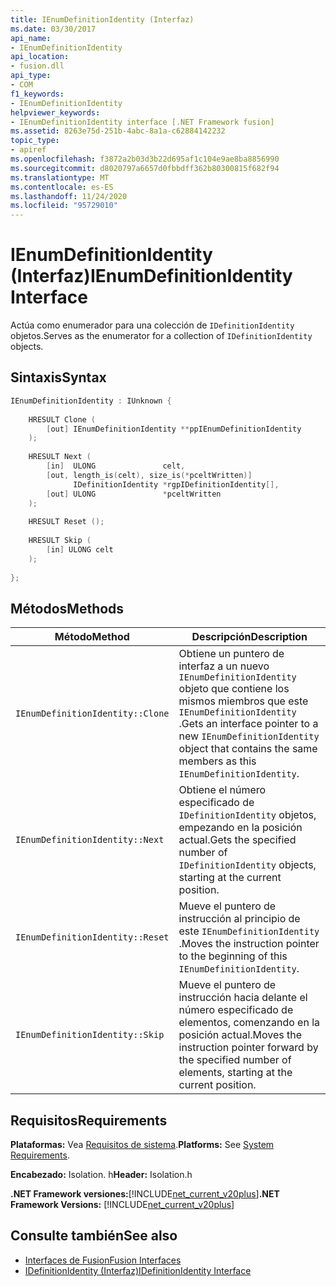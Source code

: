 ```yaml
---
title: IEnumDefinitionIdentity (Interfaz)
ms.date: 03/30/2017
api_name:
- IEnumDefinitionIdentity
api_location:
- fusion.dll
api_type:
- COM
f1_keywords:
- IEnumDefinitionIdentity
helpviewer_keywords:
- IEnumDefinitionIdentity interface [.NET Framework fusion]
ms.assetid: 8263e75d-251b-4abc-8a1a-c62884142232
topic_type:
- apiref
ms.openlocfilehash: f3872a2b03d3b22d695af1c104e9ae8ba8856990
ms.sourcegitcommit: d8020797a6657d0fbbdff362b80300815f682f94
ms.translationtype: MT
ms.contentlocale: es-ES
ms.lasthandoff: 11/24/2020
ms.locfileid: "95729010"
---
```

# <a name="ienumdefinitionidentity-interface"></a><span data-ttu-id="097dd-102">IEnumDefinitionIdentity (Interfaz)</span><span class="sxs-lookup"><span data-stu-id="097dd-102">IEnumDefinitionIdentity Interface</span></span>

<span data-ttu-id="097dd-103">Actúa como enumerador para una colección de `IDefinitionIdentity` objetos.</span><span class="sxs-lookup"><span data-stu-id="097dd-103">Serves as the enumerator for a collection of `IDefinitionIdentity` objects.</span></span>  
  
## <a name="syntax"></a><span data-ttu-id="097dd-104">Sintaxis</span><span class="sxs-lookup"><span data-stu-id="097dd-104">Syntax</span></span>  
  
```cpp  
IEnumDefinitionIdentity : IUnknown {  
  
    HRESULT Clone (  
        [out] IEnumDefinitionIdentity **ppIEnumDefinitionIdentity  
    );  
  
    HRESULT Next (  
        [in]  ULONG               celt,  
        [out, length_is(celt), size_is(*pceltWritten)]  
              IDefinitionIdentity *rgpIDefinitionIdentity[],  
        [out] ULONG               *pceltWritten  
    );  
  
    HRESULT Reset ();  
  
    HRESULT Skip (  
        [in] ULONG celt  
    );  
  
};  
```  
  
## <a name="methods"></a><span data-ttu-id="097dd-105">Métodos</span><span class="sxs-lookup"><span data-stu-id="097dd-105">Methods</span></span>  
  
|<span data-ttu-id="097dd-106">Método</span><span class="sxs-lookup"><span data-stu-id="097dd-106">Method</span></span>|<span data-ttu-id="097dd-107">Descripción</span><span class="sxs-lookup"><span data-stu-id="097dd-107">Description</span></span>|  
|------------|-----------------|  
|`IEnumDefinitionIdentity::Clone`|<span data-ttu-id="097dd-108">Obtiene un puntero de interfaz a un nuevo `IEnumDefinitionIdentity` objeto que contiene los mismos miembros que este `IEnumDefinitionIdentity` .</span><span class="sxs-lookup"><span data-stu-id="097dd-108">Gets an interface pointer to a new `IEnumDefinitionIdentity` object that contains the same members as this `IEnumDefinitionIdentity`.</span></span>|  
|`IEnumDefinitionIdentity::Next`|<span data-ttu-id="097dd-109">Obtiene el número especificado de `IDefinitionIdentity` objetos, empezando en la posición actual.</span><span class="sxs-lookup"><span data-stu-id="097dd-109">Gets the specified number of `IDefinitionIdentity` objects, starting at the current position.</span></span>|  
|`IEnumDefinitionIdentity::Reset`|<span data-ttu-id="097dd-110">Mueve el puntero de instrucción al principio de este `IEnumDefinitionIdentity` .</span><span class="sxs-lookup"><span data-stu-id="097dd-110">Moves the instruction pointer to the beginning of this `IEnumDefinitionIdentity`.</span></span>|  
|`IEnumDefinitionIdentity::Skip`|<span data-ttu-id="097dd-111">Mueve el puntero de instrucción hacia delante el número especificado de elementos, comenzando en la posición actual.</span><span class="sxs-lookup"><span data-stu-id="097dd-111">Moves the instruction pointer forward by the specified number of elements, starting at the current position.</span></span>|  
  
## <a name="requirements"></a><span data-ttu-id="097dd-112">Requisitos</span><span class="sxs-lookup"><span data-stu-id="097dd-112">Requirements</span></span>  

 <span data-ttu-id="097dd-113">**Plataformas:** Vea [Requisitos de sistema](../../get-started/system-requirements.md).</span><span class="sxs-lookup"><span data-stu-id="097dd-113">**Platforms:** See [System Requirements](../../get-started/system-requirements.md).</span></span>  
  
 <span data-ttu-id="097dd-114">**Encabezado:** Isolation. h</span><span class="sxs-lookup"><span data-stu-id="097dd-114">**Header:** Isolation.h</span></span>  
  
 <span data-ttu-id="097dd-115">**.NET Framework versiones:**[!INCLUDE[net_current_v20plus](../../../../includes/net-current-v20plus-md.md)]</span><span class="sxs-lookup"><span data-stu-id="097dd-115">**.NET Framework Versions:** [!INCLUDE[net_current_v20plus](../../../../includes/net-current-v20plus-md.md)]</span></span>  
  
## <a name="see-also"></a><span data-ttu-id="097dd-116">Consulte también</span><span class="sxs-lookup"><span data-stu-id="097dd-116">See also</span></span>

- [<span data-ttu-id="097dd-117">Interfaces de Fusion</span><span class="sxs-lookup"><span data-stu-id="097dd-117">Fusion Interfaces</span></span>](fusion-interfaces.md)
- [<span data-ttu-id="097dd-118">IDefinitionIdentity (Interfaz)</span><span class="sxs-lookup"><span data-stu-id="097dd-118">IDefinitionIdentity Interface</span></span>](idefinitionidentity-interface.md)
